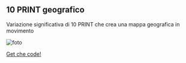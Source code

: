 ## 10 PRINT geografico 
Variazione significativa di 10 PRINT che crea una mappa geografica in movimento 

![foto](https://user-images.githubusercontent.com/76476654/119972726-da26ec80-bfb2-11eb-82f3-fce154d2114b.png)

[Get che code!](https://editor.p5js.org/Gaia/full/ARDdc2YG0)
